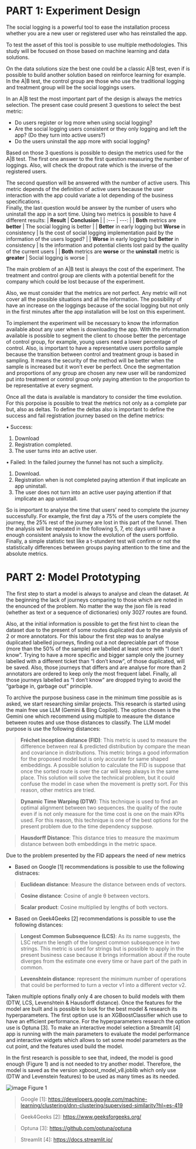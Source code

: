 # PART 1: Experiment Design

The social logging is a powerful tool to ease the installation process whether you are a new user or registered user who has reinstalled the app.  

To test the asset of this tool is possible to use multiple methodologies. This study will be focused on those based on machine learning and data solutions.

On the data solutions size the best one could be a classic A|B test,  even if is possible to build another solution based on reinforce learning for example. In the A|B test, the control group are those who use the traditional logging and treatment group will be the social loggings users. 

In an A|B test the most important part of the design is always the metrics selection. The present case could present 3 questions to select the best metric: 

-	Do users register or log more when using social logging? 
-	Are the social logging users consistent or they only logging and left the app? (Do they turn into active users?)
-	Do the users uninstall the app more with social logging?
  
Based on those 3 questions is possible to design the metrics used for the A|B test. 
 The first one answer to the first question measuring the number of loggings.  Also, will check the dropout rate which is the inverse of the registered users. 
 
The second question will be answered with the number of active users. This metric depends of the definition of active users because the user interaction with the app could variate a lot depending of the business specifications .  
Finally, the last question would be answer by the number of users who uninstall the app in a sort time. 
Using two metrics is possible to have 4 different results: 
| **Result**      | **Conclusion** |
| :---        |       ---: |
| **Both** metrics are **better**  | The social logging is better |
| **Better** in early logging but **Worse** in consistency     | Is the cost of social logging implementation paid by the information of the users logged? |
| **Worse** in early logging but **Better** in consistency    | Is the information and potential clients lost paid by the quality of the current users |
| **Both** metrics are **worse** or the **uninstall** metric is **greater** |  Social logging is worse |

The main problem of an A|B test is always the cost of the experiment. The treatment and control group are clients with a potential benefit for the company which could be lost because of the experiment. 

Also, we must consider that the metrics are not perfect. Any metric will not cover all the possible situations and all the information. The possibility of have an increase on the loggings because of the social logging but not only in the first minutes after the app installation will be lost on this experiment.

To implement the experiment will be necessary to know the information available about any user when is downloading the app. With the information available is possible to segment the client to choose better the percentage of control group, for example, young users need a lower percentage of control. Also, is important to have a representative users portfolio sample because the transition between control and treatment group is based in sampling. It means the security of the method will be better when the sample is increased but it won’t ever be perfect. Once the segmentation and proportions of any group are chosen any new user will be randomized put into treatment or control group only paying attention to the proportion to be representative at every segment.

Once all the data is available is mandatory to consider the time evolution. For this porpoise is possible to treat the metrics not only as a complete par but, also as deltas. To define the deltas also is important to define the success and fail registration journey based on the define metrics:

•	Success: 
1.	Download
2.	Registration completed.
3.	The user turns into an active user.
   
•	Failed: In the failed journey the funnel has not such a simplicity.
1.	Download.
2.	Registration when is not completed paying attention if that implicate an app uninstall.
3.	The user does not turn into an active user paying attention if that implicate an app uninstall.
   
So is important to analyse the time that users’ need to complete the journey successfully. For example, the first day a 75% of the users complete the journey, the 25% rest of the journey are lost in this part of the funnel. Then the analysis will be repeated in the following 5, 7, etc days until have a enough consistent analysis to know the evolution of the users portfolio.
Finally, a simple statistic test like a t-stundent test will confirm or not the statistically differences between groups paying attention to the time and the absolute metrics.

# PART 2: Model Prototyping

The first step to start a model is always to analyse and clean the dataset. At the beginning the lack of journeys comparing to those which are noted in the enounced of the problem. No matter the way the json file is read (whether as text or a sequence of dictionaries) only 3027 routes are found.

Also, at the initial information is possible to get the first hint to clean the dataset due to the present of some routes duplicated due to the analysis of 2 or more annotators. For this labour the first step was to analyse duplicated labelled journeys, finding out a not depreciable part of those (more than the 50% of the sample) are labelled at least once with “I don’t know”. Trying to have a more specific and bigger sample only the journey labelled with a different ticket than “I don’t know”, of those duplicated, will be saved. Also, those journeys that differs and are analyse for more than 2 annotators are ordered to keep only the most frequent label. Finally, all those journeys labelled as “I don’t know” are dropped trying to avoid the “garbage in, garbage out” principle.

To archive the purpose business case in the minimum time possible as is asked, we start researching similar projects. This research is started using the main free use LLM (Gemini & Bing Copilot). The option chosen is the Gemini one which recommend using multiple to measure the distance between routes and use those distances to classify. The LLM model purpose is use the following distances:

>	**Fréchet inception distance (FID)**: This metric is used to measure the difference between real & predicted distribution by compare the mean and covariance in distributions. This metric brings a good information for the proposed model but is only accurate for same shaped embeddings. A possible solution to calculate the FID is suppose that once the sorted route is over the car will keep always in the same place. This solution will solve the technical problem, but it could confuse the model in case when the movement is pretty sort. For this reason, other metrics are tried.

>	**Dynamic Time Warping (DTW)**: This technique is used to find an optimal alignment between two sequences. the quality of the route even if is not only measure for the time cost is one on the main KPIs used. For this reason, this technique is one of the best options for the present problem due to the time dependency suppose. 

>	**Hausdorff Distance**: This distance tries to measure the maximum distance between both embeddings in the metric space.

Due to the problem presented by the FID appears the need of new metrics

- Based on Google [1] recommendations is possible to use the following distnaces:
>	**Euclidean distance**: Measure the distance between ends of vectors.

>	**Cosine distance**:  Cosine of angle θ between vectors.

>	**Scalar product**: Cosine multiplied by lengths of both vectors.

- Based on Geek4Geeks [2] recommendations is possible to use the following distances:
 
>	**Longest Common Subsequence (LCS)**: As its name suggests, the LSC return the length of the longest common subsequence in two strings. This metric is used for strings but is possible to apply in the present business case because it brings information about if the route diverges from the estimate one every time or have part of the path in common.

>	**Levenshtein distance**: represent the minimum number of operations that could be performed to turn a vector v1 into a different vector v2.

Taken multiple options finally only 4 are chosen to build models with them (DTW, LCS, Levenshtein & Hausdorff distance).
Once the features for the model are built and is possible to look for the best model & research its hyperparameters.
The first option use is an XGBoostClassifier which use to have an efficient performance. For the hyperparameters research the option use is Optuna [3]. To make an interactive model selection a Streamlit [4] app is running with the main parameters to evaluate the model performance and interactive widgets which allows to set some model parameters as the cut point, and the features used build the model.

In the first research is possible to see that, indeed, the model is good enough (Figure 1) and is not needed to try another model. Therefore, the model is saved as the version xgboost_model_v8.joblib which only use (DTW and Levenstein features) to be used as many times as its needed.

 ![image](https://github.com/user-attachments/assets/fa19e959-4fe6-4e89-87d2-23db2747407c)
Figure 1

>Google [1]: https://developers.google.com/machine-learning/clustering/dnn-clustering/supervised-similarity?hl=es-419

> Geek4Geeks [2]: https://www.geeksforgeeks.org/

> Optuna [3]: https://github.com/optuna/optuna 

> Streamlit [4]: https://docs.streamlit.io/ 
